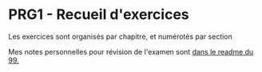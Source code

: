 # PRG1 - Recueil d'exercices

Les exercices sont organisés par chapitre, et numérotés par section

Mes notes personnelles pour révision de l'examen sont [dans le readme du 99.](99%20-%20Exercices%20récapitulatifs/README.md)
